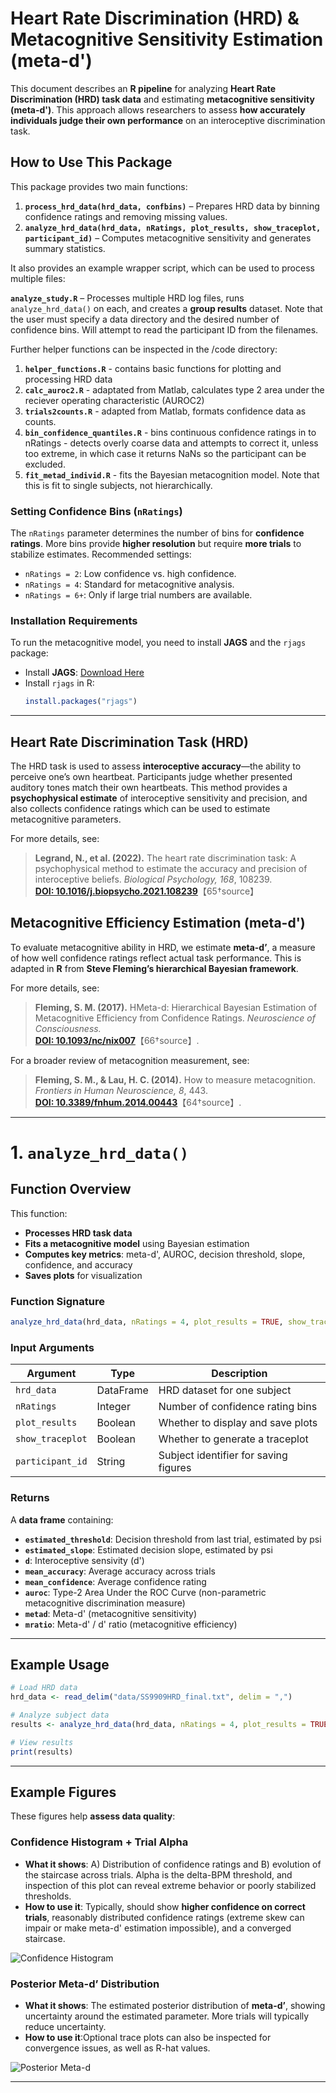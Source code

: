 

# **Heart Rate Discrimination (HRD) & Metacognitive Sensitivity Estimation (meta-d')**

This document describes an **R pipeline** for analyzing **Heart Rate Discrimination (HRD) task data** and estimating **metacognitive sensitivity (meta-d')**. This approach allows researchers to assess **how accurately individuals judge their own performance** on an interoceptive discrimination task.

## **How to Use This Package**
This package provides two main functions:
1. **`process_hrd_data(hrd_data, confbins)`** – Prepares HRD data by binning confidence ratings and removing missing values.
2. **`analyze_hrd_data(hrd_data, nRatings, plot_results, show_traceplot, participant_id)`** – Computes metacognitive sensitivity and generates summary statistics.

It also provides an example wrapper script, which can be used to process multiple files:

**`analyze_study.R`** – Processes multiple HRD log files, runs `analyze_hrd_data()` on each, and creates a **group results** dataset. 
Note that the user must specify a data directory and the desired number of confidence bins. Will attempt to read the participant ID from the filenames. 

Further helper functions can be inspected in the /code directory:

1. **`helper_functions.R`** - contains basic functions for plotting and processing HRD data
2. **`calc_auroc2.R`** - adaptated from Matlab, calculates type 2 area under the reciever operating characteristic (AUROC2)
3. **`trials2counts.R`** - adapted from Matlab, formats confidence data as counts. 
4. **`bin_confidence_quantiles.R`** - bins continuous confidence ratings in to nRatings - detects overly coarse data and attempts to correct it, unless too extreme, in which case it returns NaNs so the participant can be excluded. 
5. **`fit_metad_individ.R`** - fits the Bayesian metacognition model. Note that this is fit to single subjects, not hierarchically. 

### **Setting Confidence Bins (`nRatings`)**
The `nRatings` parameter determines the number of bins for **confidence ratings**. More bins provide **higher resolution** but require **more trials** to stabilize estimates. Recommended settings:
- `nRatings = 2`: Low confidence vs. high confidence.
- `nRatings = 4`: Standard for metacognitive analysis.
- `nRatings = 6+`: Only if large trial numbers are available.

### **Installation Requirements**
To run the metacognitive model, you need to install **JAGS** and the `rjags` package:
- Install **JAGS**: [Download Here](https://sourceforge.net/projects/mcmc-jags/)
- Install `rjags` in R:
  ```r
  install.packages("rjags")
  ```

---

## **Heart Rate Discrimination Task (HRD)**
The HRD task is used to assess **interoceptive accuracy**—the ability to perceive one’s own heartbeat. Participants judge whether presented auditory tones match their own heartbeats. This method provides a **psychophysical estimate** of interoceptive sensitivity and precision, and also collects confidence ratings which can be used to estimate metacognitive parameters.

For more details, see:
> **Legrand, N., et al. (2022).**  The heart rate discrimination task: A psychophysical method to estimate the accuracy and precision of interoceptive beliefs. *Biological Psychology, 168*, 108239.  
> **[DOI: 10.1016/j.biopsycho.2021.108239](https://www.sciencedirect.com/science/article/pii/S0301051121002325)**【65†source】

## **Metacognitive Efficiency Estimation (meta-d')**
To evaluate metacognitive ability in HRD, we estimate **meta-d’**, a measure of how well confidence ratings reflect actual task performance. This is adapted in **R** from **Steve Fleming’s hierarchical Bayesian framework**.

For more details, see:
> **Fleming, S. M. (2017).** HMeta-d: Hierarchical Bayesian Estimation of Metacognitive Efficiency from Confidence Ratings. *Neuroscience of Consciousness.*  
> **[DOI: 10.1093/nc/nix007](https://doi.org/10.1093/nc/nix007)**【66†source】.

For a broader review of metacognition measurement, see:
> **Fleming, S. M., & Lau, H. C. (2014).** How to measure metacognition. *Frontiers in Human Neuroscience, 8*, 443.  
> **[DOI: 10.3389/fnhum.2014.00443](https://doi.org/10.3389/fnhum.2014.00443)**【64†source】.

---

# **1. `analyze_hrd_data()`**
## **Function Overview**
This function:
- **Processes HRD task data**
- **Fits a metacognitive model** using Bayesian estimation
- **Computes key metrics**: meta-d', AUROC, decision threshold, slope, confidence, and accuracy
- **Saves plots** for visualization

### **Function Signature**
```r
analyze_hrd_data(hrd_data, nRatings = 4, plot_results = TRUE, show_traceplot = TRUE, participant_id = "unknown")
```

### **Input Arguments**
| Argument          | Type    | Description |
|------------------|--------|-------------|
| `hrd_data`       | DataFrame | HRD dataset for one subject |
| `nRatings`       | Integer | Number of confidence rating bins |
| `plot_results`   | Boolean | Whether to display and save plots |
| `show_traceplot` | Boolean | Whether to generate a traceplot |
| `participant_id` | String  | Subject identifier for saving figures |

### **Returns**
A **data frame** containing:
- **`estimated_threshold`**: Decision threshold from last trial, estimated by psi
- **`estimated_slope`**: Estimated decision slope, estimated by psi
- **`d`**: Interoceptive sensivity (d')
- **`mean_accuracy`**: Average accuracy across trials
- **`mean_confidence`**: Average confidence rating
- **`auroc`**: Type-2 Area Under the ROC Curve (non-parametric metacognitive discrimination measure)
- **`metad`**: Meta-d' (metacognitive sensitivity)
- **`mratio`**: Meta-d' / d' ratio (metacognitive efficiency)

---

## **Example Usage**
```r
# Load HRD data
hrd_data <- read_delim("data/SS9909HRD_final.txt", delim = ",")

# Analyze subject data
results <- analyze_hrd_data(hrd_data, nRatings = 4, plot_results = TRUE, show_traceplot = TRUE, participant_id = "SS9909")

# View results
print(results)
```

---

## **Example Figures**
These figures help **assess data quality**:

### **Confidence Histogram + Trial Alpha**
- **What it shows**: A) Distribution of confidence ratings and B) evolution of the staircase across trials. Alpha is the delta-BPM threshold, and inspection of this plot can reveal extreme behavior or poorly stabilized thresholds.
- **How to use it**: Typically, should show **higher confidence on correct trials**, reasonably distributed confidence ratings (extreme skew can impair or make meta-d' estimation impossible), and a converged staircase.

![Confidence Histogram](figs/SS9909_confidence_trial_alpha.png)

### **Posterior Meta-d’ Distribution**
- **What it shows**: The estimated posterior distribution of **meta-d’**, showing uncertainty around the estimated parameter. More trials will typically reduce uncertainty. 
- **How to use it**:Optional trace plots can also be inspected for convergence issues, as well as R-hat values.

![Posterior Meta-d](figs/SS9909_posterior_meta_d.png)

---
